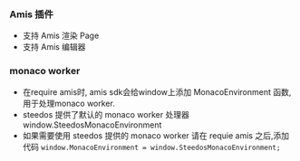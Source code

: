 ### Amis 插件
- 支持 Amis 渲染 Page
- 支持 Amis 编辑器


### monaco worker
- 在require amis时, amis sdk会给window上添加 MonacoEnvironment 函数, 用于处理monaco worker. 
- steedos 提供了默认的 monaco worker 处理器 window.SteedosMonacoEnvironment
- 如果需要使用 steedos 提供的 monaco worker 请在 requie amis 之后,添加代码 `window.MonacoEnvironment = window.SteedosMonacoEnvironment;`